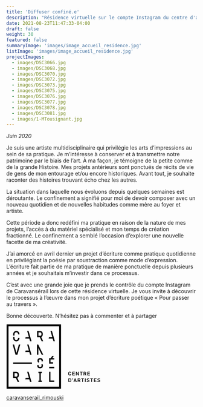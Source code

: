 ```yaml
---
title: 'Diffuser confiné.e'
description: "Résidence virtuelle sur le compte Instagram du centre d'artistes Caravansérail"
date: 2021-08-23T11:47:33-04:00
draft: false
weight: 30
featured: false
summaryImage: 'images/image_accueil_residence.jpg'
listImage: 'images/image_accueil_residence.jpg'
projectImages:
  - images/DSC3066.jpg
  - images/DSC3068.jpg
  - images/DSC3070.jpg
  - images/DSC3072.jpg
  - images/DSC3073.jpg
  - images/DSC3075.jpg
  - images/DSC3076.jpg
  - images/DSC3077.jpg
  - images/DSC3078.jpg
  - images/DSC3081.jpg
  - images/1-MTousignant.jpg
---
```


_Juin 2020_

Je suis une artiste multidisciplinaire qui privilégie les arts d’impressions au sein de sa pratique. Je m’intéresse à conserver et à transmettre notre patrimoine par le biais de l’art. À ma façon, je témoigne de la petite comme de la grande Histoire. Mes projets antérieurs sont ponctués de récits de vie de gens de mon entourage et/ou encore historiques. Avant tout, je souhaite raconter des histoires trouvant écho chez les autres.

La situation dans laquelle nous évoluons depuis quelques semaines est déroutante. Le confinement a signifié pour moi de devoir composer avec un nouveau quotidien et de nouvelles habitudes comme mère au foyer et artiste.

Cette période a donc redéfini ma pratique en raison de la nature de mes projets, l’accès à du matériel spécialisé et mon temps de création fractionné. Le confinement a semblé l’occasion d’explorer une nouvelle facette de ma créativité.

J’ai amorcé en avril dernier un projet d’écriture comme pratique quotidienne en privilégiant la poésie par soustraction comme mode d’expression. L’écriture fait partie de ma pratique de manière ponctuelle depuis plusieurs années et je souhaitais m’investir dans ce processus.

C’est avec une grande joie que je prends le contrôle du compte Instagram de Caravansérail lors de cette résidence virtuelle. Je vous invite à découvrir le processus à l’œuvre dans mon projet d’écriture poétique « Pour passer au travers ».

Bonne découverte. N’hésitez pas à commenter et à partager

<a href="https://www.caravanserail.org/" target="blank">
  <svg class="Logo" width="249px" height="171px" viewBox="0 0 249 171" version="1.1" xmlns="http://www.w3.org/2000/svg" xmlns:xlink="http://www.w3.org/1999/xlink">
      <!-- Generator: Sketch 49.3 (51167) - http://www.bohemiancoding.com/sketch -->
      <title>Group</title>
      <desc>Created with Sketch.</desc>
      <defs></defs>
      <g class="Page-1" stroke="none" stroke-width="1" fill="none" fill-rule="evenodd">
          <g class="Group" fill="#000000">
              <path d="M5.66060157,165.16959 L139.879725,165.16959 L139.879725,5.27761617 L5.66060157,5.27761617 L5.66060157,165.16959 Z M0.748015424,170.170405 L0.748015424,0.276801099 L144.795841,0.276801099 L144.795841,170.170405 L0.748015424,170.170405 Z M66.6567817,44.839463 L58.8749911,17.8696473 L55.0970289,17.8696473 L59.7625741,34.0402434 L51.237896,34.0402434 L50.1703261,37.6770394 L60.8107336,37.6770394 L62.8770549,44.839463 L66.6567817,44.839463 Z M50.1720907,73.2438808 L60.8107336,73.2438808 L62.8735257,80.4045398 L66.6532525,80.4045398 L58.8749911,53.4506054 L55.100558,53.4506054 L59.7590449,69.6141431 L51.2414252,69.6141431 L50.1720907,73.2438808 Z M124.729055,44.839463 L128.508782,44.839463 L120.732286,17.8696473 L116.950794,17.8696473 L121.61281,34.0402434 L113.089897,34.0402434 L112.022327,37.6770394 L122.664499,37.6770394 L124.729055,44.839463 Z M85.0101612,21.4976204 L89.5857129,21.4976204 C92.380805,21.4976204 92.966645,23.8674492 92.966645,25.8543644 L92.966645,26.2108092 C92.966645,28.15361 92.4072737,30.4863826 89.7339375,30.5569657 L85.0101612,30.5569657 L85.0101612,21.4976204 Z M93.4448458,44.8624025 L97.4910239,44.8624025 L92.3878633,33.6626236 C93.3354419,33.2779456 94.1577354,32.6885764 94.8141586,31.9209848 C96.0034844,30.5234387 96.6281451,28.5488756 96.6281451,26.2108092 L96.6281451,25.8543644 C96.6281451,23.5145335 95.9999552,21.5434995 94.8141586,20.147718 C93.5560142,18.6654722 91.7437922,17.883764 89.5857129,17.883764 L81.3592486,17.883764 L81.3592486,34.1619993 L88.5657866,34.1619993 L93.4448458,44.8624025 Z M26.3767515,138.266829 L21.6423878,138.266829 L21.6423878,129.182779 L26.219704,129.182779 C29.0342065,129.182779 29.6218111,131.556137 29.6218111,133.555405 L29.6218111,133.903026 C29.6218111,135.85465 29.0518523,138.194481 26.3767515,138.266829 Z M31.4746184,139.630848 C32.6568859,138.231537 33.2903695,136.253445 33.2903695,133.903026 L33.2903695,133.555405 C33.2903695,131.204986 32.6568859,129.223365 31.4746184,127.831112 C30.2058865,126.341808 28.3883708,125.553042 26.219704,125.553042 L17.9773585,125.553042 L17.9773585,141.88245 L25.2033069,141.88245 L30.1017764,152.611086 L34.1514838,152.611086 L29.0342065,141.379545 C29.9853142,141.00369 30.8146661,140.407262 31.4746184,139.630848 Z M84.7648848,62.6405295 L93.6724764,80.4221856 L97.7327712,80.4221856 L84.2849195,53.4135492 L81.1175013,53.4135492 L81.1175013,80.4221856 L84.7648848,80.4221856 L84.7648848,62.6405295 Z M25.4997561,80.4274793 L29.2883058,80.4274793 L36.9324592,53.4876615 L33.1686136,53.4876615 L26.8161315,75.8166361 L20.4583557,53.4876615 L16.6927455,53.4876615 L24.3368989,80.4274793 L25.4997561,80.4274793 Z M59.7590449,141.771281 L51.2131919,141.771281 L50.1350345,145.429252 L60.8142628,145.429252 L62.8929361,152.618145 L66.6885441,152.618145 L58.8855786,125.549513 L55.0793831,125.549513 L59.7590449,141.771281 Z M17.9773585,104.72043 L67.7825827,104.72043 L67.7825827,101.094221 L17.9773585,101.094221 L17.9773585,104.72043 Z M84.8972282,129.188073 L87.6111497,129.188073 L87.6111497,148.967232 L84.8972282,148.967232 L84.8972282,152.604028 L93.9512798,152.604028 L93.9512798,148.967232 L91.2408874,148.967232 L91.2408874,129.188073 L93.9512798,129.188073 L93.9512798,125.553042 L84.8972282,125.553042 L84.8972282,129.188073 Z M116.746103,125.553042 L113.280471,125.553042 L113.280471,152.586382 L126.869489,152.586382 L126.869489,148.840182 L116.746103,148.840182 L116.746103,125.553042 Z M116.943736,112.821609 L113.34576,112.821609 L113.34576,116.458405 L126.881841,116.458405 L126.881841,112.832196 L116.943736,112.832196 L116.943736,112.821609 Z M125.366068,84.3024934 L121.102847,84.3024934 L117.649567,89.4691788 L113.34576,89.4691788 L113.34576,104.182233 L123.756773,104.182233 L123.756773,100.556025 L116.950794,100.556025 L116.950794,93.0900936 L126.881841,93.0900936 L126.881841,89.4691788 L121.912788,89.4691788 L125.366068,84.3024934 Z M26.3820452,45.1394413 L26.4279243,45.1394413 C29.0183253,45.1217955 31.1799338,44.1618649 32.6745317,42.3478783 C33.9503218,40.7985785 34.6843864,38.6475575 34.8220235,36.1048001 L31.2064025,36.1048001 C31.0299446,38.7463739 29.9923726,41.5114682 26.4067493,41.5220557 C22.4099794,41.5114682 21.5718046,38.0864216 21.5718046,35.2172172 L21.5718046,33.2197145 L17.954419,33.2197145 L17.954419,35.2172172 C17.954419,38.151711 18.707894,40.6185915 20.1283795,42.3478783 C21.6300357,44.1618649 23.7863505,45.1217955 26.3820452,45.1394413 Z M21.5718046,27.5730637 C21.5718046,24.7038593 22.4099794,21.2770481 26.4049848,21.2629315 C29.9923726,21.2770481 31.0299446,24.0421424 31.2064025,26.68901 L34.8220235,26.68901 C34.686151,24.1409588 33.9503218,21.9952315 32.6745317,20.440638 C31.1799338,18.628416 29.0200899,17.6667208 26.3767515,17.6508396 C23.7863505,17.6667208 21.6300357,18.628416 20.1283795,20.440638 C18.707894,22.1716894 17.954419,24.6368053 17.954419,27.5730637 L17.954419,29.6305621 L21.5718046,29.6305621 L21.5718046,27.5730637 Z M96.8751861,97.6779973 L96.8751861,96.4922007 C96.8751861,94.4064691 96.2222921,92.615422 94.9817935,91.3184569 C93.7748219,90.0479605 92.0772975,89.3544812 90.2033153,89.3544812 L89.0228124,89.3544812 C87.145301,89.3544812 85.4565995,90.0550188 84.2460988,91.3219861 C83.0267751,92.615422 82.3791749,94.4011753 82.3791749,96.4922007 C82.3791749,97.9568007 82.8520819,99.3049386 83.7943667,100.483677 L84.5407834,101.424197 L87.3694025,99.1425974 L86.6459253,98.2161937 C86.220662,97.6744682 86.0212646,97.1239197 86.0212646,96.4886715 C86.0212646,94.2970652 87.1435364,92.9912772 89.0228124,92.9912772 L90.2033153,92.9912772 C92.0984725,92.9912772 93.2295672,94.3005944 93.2295672,96.4922007 L93.2295672,97.6779973 L96.8751861,97.6779973 Z M96.017601,105.821526 L95.4194089,104.798071 L92.2784595,106.634997 L92.8660641,107.658453 C93.1307508,108.117243 93.2542713,108.606031 93.2542713,109.158344 L93.2613296,109.458322 C93.1554549,111.628754 91.9555416,112.911602 89.9986242,112.911602 L88.6151948,112.911602 C86.7147439,112.911602 85.5836492,111.611108 85.5836492,109.419502 L85.5836492,108.228411 L81.9362657,108.228411 L81.9362657,109.419502 C81.9362657,111.501704 82.5926889,113.290987 83.8296583,114.589716 C85.0419236,115.85139 86.7376834,116.553692 88.6151948,116.553692 L89.9986242,116.553692 C91.9378958,116.553692 93.6971805,115.826686 94.9482665,114.524427 C96.2328796,113.183347 96.9122422,111.325246 96.9122422,109.158344 L96.8028384,107.969018 C96.6652013,107.21025 96.4022791,106.49736 96.017601,105.821526 Z" class="Logo"></path>
              <path d="M164.13209,131.822589 L164.13209,128.764574 C164.13209,126.497091 165.861377,125.237182 167.954167,125.237182 C169.776976,125.237182 171.599786,126.255344 171.599786,128.388719 L171.599786,128.683404 L169.911084,128.683404 L169.911084,128.549296 C169.911084,127.303503 168.825869,126.821774 167.954167,126.821774 C167.04188,126.821774 165.901962,127.303503 165.901962,128.669287 L165.901962,131.727301 C165.901962,132.879571 166.893655,133.537759 168.021221,133.537759 C168.892923,133.537759 169.911084,133.056029 169.911084,131.808472 L169.911084,131.674364 L171.599786,131.674364 L171.599786,131.970813 C171.599786,134.100659 169.84403,135.120586 168.021221,135.120586 C165.942548,135.120586 164.13209,133.954199 164.13209,131.822589 Z M174.566042,125.397759 L181.204386,125.397759 L181.204386,126.968234 L176.350031,126.968234 L176.350031,129.301006 L180.653837,129.301006 L180.653837,130.869716 L176.350031,130.869716 L176.350031,133.389534 L181.257323,133.389534 L181.257323,134.958244 L174.566042,134.958244 L174.566042,125.397759 Z M184.288869,125.397759 L186.018156,125.397759 L190.175502,131.914347 L190.201971,131.914347 L190.201971,125.397759 L191.918906,125.397759 L191.918906,134.958244 L190.175502,134.958244 L186.032272,128.429304 L186.004039,128.429304 L186.004039,134.958244 L184.288869,134.958244 L184.288869,125.397759 Z M197.336161,126.927648 L194.588713,126.927648 L194.588713,125.397759 L201.857011,125.397759 L201.857011,126.927648 L199.106033,126.927648 L199.106033,134.958244 L197.336161,134.958244 L197.336161,126.927648 Z M204.523289,125.397759 L208.306545,125.397759 C210.102886,125.397759 211.551604,126.445918 211.551604,128.402836 C211.551604,129.542753 210.946354,130.723256 209.659976,131.176753 L212.033334,134.958244 L210.088769,134.958244 L207.849519,131.379679 L206.307278,131.379679 L206.307278,134.958244 L204.523289,134.958244 L204.523289,125.397759 Z M208.091266,129.878023 C209.123545,129.878023 209.808201,129.382177 209.808201,128.388719 C209.808201,127.262918 209.056491,126.90118 208.063033,126.90118 L206.307278,126.90118 L206.307278,129.878023 L208.091266,129.878023 Z M214.595502,125.397759 L221.233846,125.397759 L221.233846,126.968234 L216.379491,126.968234 L216.379491,129.301006 L220.685062,129.301006 L220.685062,130.869716 L216.379491,130.869716 L216.379491,133.389534 L221.286783,133.389534 L221.286783,134.958244 L214.595502,134.958244 L214.595502,125.397759 Z M164.372073,143.043542 L168.100627,143.043542 C170.181065,143.043542 171.869766,144.398739 171.869766,146.532114 L171.869766,149.0784 C171.869766,151.344119 170.004607,152.604028 168.114744,152.604028 L164.372073,152.604028 L164.372073,143.043542 Z M168.04769,151.035318 C168.958212,151.035318 170.099894,150.553588 170.099894,149.184275 L170.099894,146.424474 C170.099894,145.27044 169.106437,144.614017 167.978871,144.614017 L166.156062,144.614017 L166.156062,151.035318 L168.04769,151.035318 Z M175.435979,144.93517 L174.84661,144.93517 L174.84661,142.978253 L176.602365,142.978253 L176.602365,144.866352 L175.907122,146.826798 L175.03542,146.826798 L175.435979,144.93517 Z M181.312025,143.029426 L182.947789,143.029426 L186.473417,152.604028 L184.583553,152.604028 L183.886545,150.567704 L180.239161,150.567704 L179.515684,152.604028 L177.758164,152.604028 L181.312025,143.029426 Z M183.376582,149.03605 L182.076088,145.205151 L182.049619,145.205151 L180.735008,149.03605 L183.376582,149.03605 Z M188.92971,143.043542 L192.711201,143.043542 C194.507542,143.043542 195.956261,144.091702 195.956261,146.048619 C195.956261,147.188537 195.351011,148.36904 194.064633,148.822536 L196.437991,152.604028 L194.493425,152.604028 L192.254176,149.025463 L190.711934,149.025463 L190.711934,152.604028 L188.92971,152.604028 L188.92971,143.043542 Z M192.495923,147.523807 C193.528201,147.523807 194.212858,147.02796 194.212858,146.034503 C194.212858,144.908702 193.461147,144.546963 192.46769,144.546963 L190.711934,144.546963 L190.711934,147.523807 L192.495923,147.523807 Z M200.971193,144.573432 L198.22198,144.573432 L198.22198,143.043542 L205.490278,143.043542 L205.490278,144.573432 L202.741065,144.573432 L202.741065,152.604028 L200.971193,152.604028 L200.971193,144.573432 Z M208.160085,152.604028 L208.160085,143.043542 L209.944074,143.043542 L209.944074,152.604028 L208.160085,152.604028 Z M214.152593,149.763057 C214.516096,150.687696 215.387798,151.211776 216.458897,151.211776 C217.425886,151.211776 218.338173,150.83592 218.338173,149.950102 C218.338173,149.240742 217.759391,148.916059 217.021797,148.702545 L215.412502,148.312573 C214.140241,147.993185 213.122079,147.416168 213.122079,145.725701 C213.122079,143.929361 214.689025,142.882966 216.540067,142.882966 C218.135246,142.882966 219.289281,143.405281 219.905118,144.841648 L218.444048,145.483954 C218.029372,144.681071 217.316482,144.384622 216.391843,144.384622 C215.615428,144.384622 214.863718,144.734008 214.863718,145.591594 C214.863718,146.262133 215.507789,146.570935 216.2595,146.772096 L217.895264,147.17442 C219.033417,147.440872 220.079812,148.127293 220.079812,149.830111 C220.079812,151.585866 218.511102,152.752252 216.40596,152.752252 C214.650204,152.752252 213.040909,152.014659 212.543298,150.391247 L214.152593,149.763057 Z M224.907698,144.573432 L222.16025,144.573432 L222.16025,143.043542 L229.428548,143.043542 L229.428548,144.573432 L226.67757,144.573432 L226.67757,152.604028 L224.907698,152.604028 L224.907698,144.573432 Z M232.09659,143.043542 L238.734934,143.043542 L238.734934,144.614017 L233.880579,144.614017 L233.880579,146.94679 L238.18615,146.94679 L238.18615,148.5155 L233.880579,148.5155 L233.880579,151.035318 L238.787871,151.035318 L238.787871,152.604028 L232.09659,152.604028 L232.09659,143.043542 Z M240.894778,150.391247 L242.504073,149.763057 C242.865812,150.687696 243.737514,151.211776 244.810377,151.211776 C245.775602,151.211776 246.687889,150.83592 246.687889,149.950102 C246.687889,149.240742 246.110872,148.916059 245.373278,148.702545 L243.763982,148.312573 C242.489957,147.993185 241.471795,147.416168 241.471795,145.725701 C241.471795,143.929361 243.040505,142.882966 244.889783,142.882966 C246.486727,142.882966 247.638996,143.405281 248.256599,144.841648 L246.795528,145.483954 C246.379088,144.681071 245.667962,144.384622 244.741559,144.384622 C243.965144,144.384622 243.213434,144.734008 243.213434,145.591594 C243.213434,146.262133 243.857505,146.570935 244.609215,146.772096 L246.24498,147.17442 C247.384897,147.440872 248.429528,148.127293 248.429528,149.830111 C248.429528,151.585866 246.862582,152.752252 244.755675,152.752252 C242.99992,152.752252 241.390625,152.014659 240.894778,150.391247 Z" class="Subtitle"></path>
          </g>
      </g>
  </svg>
</a>

<a class="link-social soc-instagram mt-3" target="blank" title="Instagram" href="https://www.instagram.com/caravanserail_rimouski/"> caravanserail_rimouski</a>
